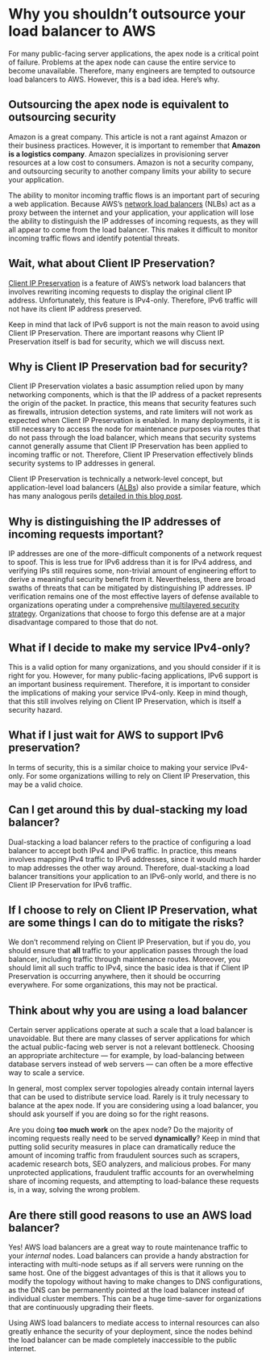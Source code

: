# Why you shouldn’t outsource your load balancer to AWS

For many public-facing server applications, the apex node is a critical point of failure. Problems at the apex node can cause the entire service to become unavailable. Therefore, many engineers are tempted to outsource load balancers to AWS. However, this is a bad idea. Here’s why.


## Outsourcing the apex node is equivalent to outsourcing security

Amazon is a great company. This article is not a rant against Amazon or their business practices. However, it is important to remember that **Amazon is a logistics company**. Amazon specializes in provisioning server resources at a low cost to consumers. Amazon is not a security company, and outsourcing security to another company limits your ability to secure your application.

The ability to monitor incoming traffic flows is an important part of securing a web application. Because AWS’s [network load balancers](https://docs.aws.amazon.com/elasticloadbalancing/latest/network/introduction.html) (NLBs) act as a proxy between the internet and your application, your application will lose the ability to distinguish the IP addresses of incoming requests, as they will all appear to come from the load balancer. This makes it difficult to monitor incoming traffic flows and identify potential threats.


## Wait, what about Client IP Preservation?

[Client IP Preservation](https://aws.amazon.com/blogs/networking-and-content-delivery/configuring-client-ip-address-preservation-with-a-network-load-balancer-in-aws-global-accelerator/) is a feature of AWS’s network load balancers that involves rewriting incoming requests to display the original client IP address. Unfortunately, this feature is IPv4-only. Therefore, IPv6 traffic will not have its client IP address preserved.

Keep in mind that lack of IPv6 support is not the main reason to avoid using Client IP Preservation. There are important reasons why Client IP Preservation itself is bad for security, which we will discuss next.


## Why is Client IP Preservation bad for security?

Client IP Preservation violates a basic assumption relied upon by many networking components, which is that the IP address of a packet represents the origin of the packet. In practice, this means that security features such as firewalls, intrusion detection systems, and rate limiters will not work as expected when Client IP Preservation is enabled. In many deployments, it is still necessary to access the node for maintenance purposes via routes that do not pass through the load balancer, which means that security systems cannot generally assume that Client IP Preservation has been applied to incoming traffic or not. Therefore, Client IP Preservation effectively blinds security systems to IP addresses in general.

Client IP Preservation is technically a network-level concept, but application-level load balancers ([ALBs](https://docs.aws.amazon.com/elasticloadbalancing/latest/application/introduction.html)) also provide a similar feature, which has many analogous perils [detailed in this blog post](https://adam-p.ca/blog/2022/03/x-forwarded-for/).


## Why is distinguishing the IP addresses of incoming requests important?

IP addresses are one of the more-difficult components of a network request to spoof. This is less true for IPv6 address than it is for IPv4 address, and verifying IPs still requires some, non-trivial amount of engineering effort to derive a meaningful security benefit from it. Nevertheless, there are broad swaths of threats that can be mitigated by distinguishing IP addresses. IP verification remains one of the most effective layers of defense available to organizations operating under a comprehensive [multilayered security strategy](https://www.ibm.com/docs/en/i/7.3?topic=security-layered-defense-approach). Organizations that choose to forgo this defense are at a major disadvantage compared to those that do not.


## What if I decide to make my service IPv4-only?

This is a valid option for many organizations, and you should consider if it is right for you. However, for many public-facing applications, IPv6 support is an important business requirement. Therefore, it is important to consider the implications of making your service IPv4-only. Keep in mind though, that this still involves relying on Client IP Preservation, which is itself a security hazard.


## What if I just wait for AWS to support IPv6 preservation?

In terms of security, this is a similar choice to making your service IPv4-only. For some organizations willing to rely on Client IP Preservation, this may be a valid choice.


## Can I get around this by dual-stacking my load balancer?

Dual-stacking a load balancer refers to the practice of configuring a load balancer to accept both IPv4 and IPv6 traffic. In practice, this means involves mapping IPv4 traffic to IPv6 addresses, since it would much harder to map addresses the other way around. Therefore, dual-stacking a load balancer transitions your application to an IPv6-only world, and there is no Client IP Preservation for IPv6 traffic.


## If I choose to rely on Client IP Preservation, what are some things I can do to mitigate the risks?

We don’t recommend relying on Client IP Preservation, but if you do, you should ensure that **all** traffic to your application passes through the load balancer, including traffic through maintenance routes. Moreover, you should limit all such traffic to IPv4, since the basic idea is that if Client IP Preservation is occurring anywhere, then it should be occurring everywhere. For some organizations, this may not be practical.


## Think about why you are using a load balancer

Certain server applications operate at such a scale that a load balancer is unavoidable. But there are many classes of server applications for which the actual public-facing web server is not a relevant bottleneck. Choosing an appropriate architecture — for example, by load-balancing between database servers instead of web servers — can often be a more effective way to scale a service.

In general, most complex server topologies already contain internal layers that can be used to distribute service load. Rarely is it truly necessary to balance at the apex node. If you are considering using a load balancer, you should ask yourself if you are doing so for the right reasons.

Are you doing **too much work** on the apex node? Do the majority of incoming requests really need to be served **dynamically**? Keep in mind that putting solid security measures in place can dramatically reduce the amount of incoming traffic from fraudulent sources such as scrapers, academic research bots, SEO analyzers, and malicious probes. For many unprotected applications, fraudulent traffic accounts for an overwhelming share of incoming requests, and attempting to load-balance these requests is, in a way, solving the wrong problem.


## Are there still good reasons to use an AWS load balancer?

Yes! AWS load balancers are a great way to route maintenance traffic to your *internal* nodes. Load balancers can provide a handy abstraction for interacting with multi-node setups as if all servers were running on the same host. One of the biggest advantages of this is that it allows you to modify the topology without having to make changes to DNS configurations, as the DNS can be permanently pointed at the load balancer instead of individual cluster members. This can be a huge time-saver for organizations that are continuously upgrading their fleets.

Using AWS load balancers to mediate access to internal resources can also greatly enhance the security of your deployment, since the nodes behind the load balancer can be made completely inaccessible to the public internet.
